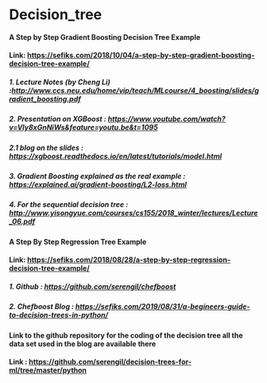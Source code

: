 # Decision_tree
#### A Step by Step Gradient Boosting Decision Tree Example
#### Link: https://sefiks.com/2018/10/04/a-step-by-step-gradient-boosting-decision-tree-example/
##### 1. Lecture Notes (by Cheng Li) :http://www.ccs.neu.edu/home/vip/teach/MLcourse/4_boosting/slides/gradient_boosting.pdf
##### 2. Presentation on XGBoost : https://www.youtube.com/watch?v=Vly8xGnNiWs&feature=youtu.be&t=1095
##### 2.1 blog on the slides : https://xgboost.readthedocs.io/en/latest/tutorials/model.html 
##### 3. Gradient Boosting explained as the real example : https://explained.ai/gradient-boosting/L2-loss.html
##### 4. For the sequential decision tree : http://www.yisongyue.com/courses/cs155/2018_winter/lectures/Lecture_06.pdf
#### A Step By Step Regression Tree Example
#### Link: https://sefiks.com/2018/08/28/a-step-by-step-regression-decision-tree-example/
##### 1. Github : https://github.com/serengil/chefboost
##### 2. Chefboost Blog : https://sefiks.com/2019/08/31/a-begineers-guide-to-decision-trees-in-python/
#### Link to the github repository for the coding of the decision tree all the data set used in the blog are available there
#### Link : https://github.com/serengil/decision-trees-for-ml/tree/master/python
